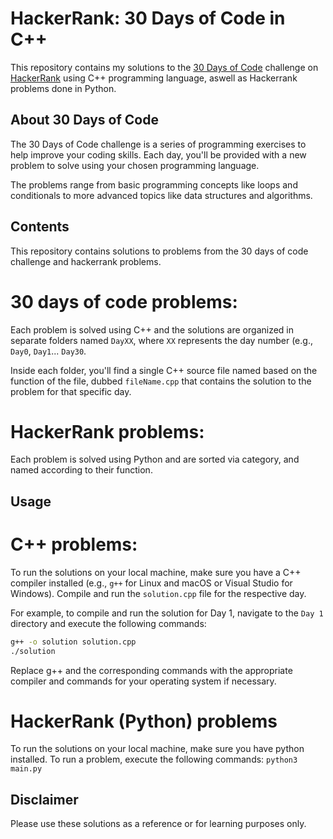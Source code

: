 # HackerRank: 30 Days of Code in C++

This repository contains my solutions to the [30 Days of Code](https://www.hackerrank.com/domains/tutorials/30-days-of-code) challenge on [HackerRank](https://www.hackerrank.com/) using C++ programming language, aswell as Hackerrank problems done in Python. 

## About 30 Days of Code

The 30 Days of Code challenge is a series of programming exercises to help improve your coding skills. Each day, you'll be provided with a new problem to solve using your chosen programming language.

The problems range from basic programming concepts like loops and conditionals to more advanced topics like data structures and algorithms.

## Contents

This repository contains solutions to problems from the 30 days of code challenge and hackerrank problems.

# 30 days of code problems:  
Each problem is solved using C++ and the solutions are organized in separate folders named `DayXX`, where `XX` represents the day number (e.g., `Day0`, `Day1`... `Day30`.

Inside each folder, you'll find a single C++ source file named based on the function of the file, dubbed `fileName.cpp` that contains the solution to the problem for that specific day.

# HackerRank problems:
Each problem is solved using Python and are sorted via category, and named according to their function. 
## Usage

# C++ problems:
To run the solutions on your local machine, make sure you have a C++ compiler installed (e.g., `g++` for Linux and macOS or Visual Studio for Windows). Compile and run the `solution.cpp` file for the respective day.

For example, to compile and run the solution for Day 1, navigate to the `Day 1` directory and execute the following commands:

```sh
g++ -o solution solution.cpp
./solution
```
Replace g++ and the corresponding commands with the appropriate compiler and commands for your operating system if necessary.

# HackerRank (Python) problems
To run the solutions on your local machine, make sure you have python installed. To run a problem, execute the following commands:
`python3 main.py`
## Disclaimer
Please use these solutions as a reference or for learning purposes only. 



